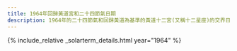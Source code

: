 ```yaml
---
title: 1964年回歸黃道宮和二十四節氣日期
description: 1964年的二十四節氣和回歸黃道為基準的黃道十二宮(又稱十二星座)的交界日期，常見於西洋占星術和星座運程
---
```

{% include_relative _solarterm_details.html year="1964" %}
